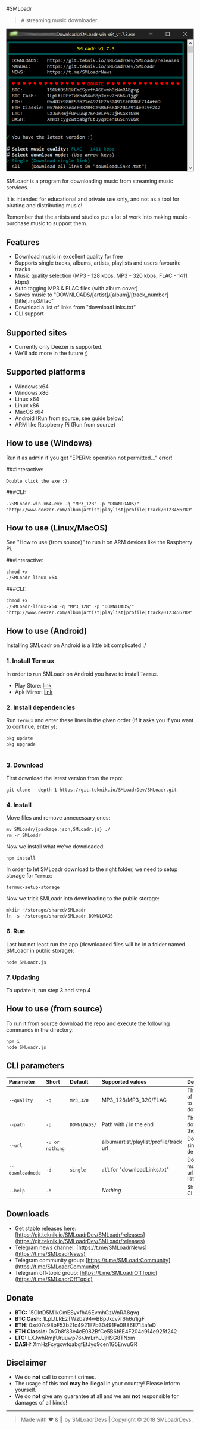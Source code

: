 #SMLoadr
> A streaming music downloader.

![Screenshot](screenshot.png)

SMLoadr is a program for downloading music from streaming music services.

It is intended for educational and private use only, and not as a tool for pirating and distributing music!

Remember that the artists and studios put a lot of work into making music - purchase music to support them.



## Features

- Download music in excellent quality for free
- Supports single tracks, albums, artists, playlists and users favourite tracks
- Music quality selection (MP3 - 128 kbps, MP3 - 320 kbps, FLAC - 1411 kbps)
- Auto tagging MP3 & FLAC files (with album cover)
- Saves music to "DOWNLOADS/[artist]/[album]/[track_number] [title].mp3/flac"
- Download a list of links from "downloadLinks.txt"
- CLI support



## Supported sites

- Currently only Deezer is supported.
- We'll add more in the future ;)



## Supported platforms

- Windows x64
- Windows x86
- Linux x64
- Linux x86
- MacOS x64
- Android (Run from source, see guide below)
- ARM like Raspberry Pi (Run from source)



## How to use (Windows)

Run it as admin if you get "EPERM: operation not permitted..." error!

###Interactive:
```
Double click the exe :)
```

###CLI:
```
.\SMLoadr-win-x64.exe -q "MP3_128" -p "DOWNLOADS/" "http://www.deezer.com/album|artist|playlist|profile|track/0123456789"
```



## How to use (Linux/MacOS)

See "How to use (from source)" to run it on ARM devices like the Raspberry Pi.

###Interactive:
```
chmod +x
./SMLoadr-linux-x64
```

###CLI:
```
chmod +x
./SMLoadr-linux-x64 -q "MP3_128" -p "DOWNLOADS/" "http://www.deezer.com/album|artist|playlist|profile|track/0123456789"
```



## How to use (Android)

Installing SMLoadr on Android is a little bit complicated :/

### 1. Install Termux
In order to run SMLoadr on Android you have to install `Termux`.
- Play Store: [link](https://play.google.com/store/apps/details?id=com.termux)
- Apk Mirror: [link](https://www.apkmirror.com/apk/fredrik-fornwall/termux)

### 2. Install dependencies
Run `Termux` and enter these lines in the given order (If it asks you if you want to continue, enter `y`):
```
pkg update
pkg upgrade


```

### 3. Download
First download the latest version from the repo:
```
git clone --depth 1 https://git.teknik.io/SMLoadrDev/SMLoadr.git
```

### 4. Install

Move files and remove unnecessary ones:
```
mv SMLoadr/{package.json,SMLoadr.js} ./
rm -r SMLoadr
```

Now we install what we've downloaded:
```
npm install
```



In order to let SMLoadr download to the right folder, we need to setup storage for `Termux`:
```
termux-setup-storage
```

Now we trick SMLoadr into downloading to the public storage:
```
mkdir ~/storage/shared/SMLoadr
ln -s ~/storage/shared/SMLoadr DOWNLOADS
```

### 6. Run
Last but not least run the app (downloaded files will be in a folder named SMLoadr in public storage):
```
node SMLoadr.js
```

### 7. Updating
To update it, run step 3 and step 4


## How to use (from source)

To run it from source download the repo and execute the following commands in the directory:
```
npm i
node SMLoadr.js
```



## CLI parameters

| Parameter            | Short               | Default          | Supported values                        | Description                          |
| :-----------------   | :------------------ | :--------------- | :-------------------------------------- | :----------------------------------- |
| ```--quality```      | ```-q```            | ```MP3_320```    | MP3_128/MP3_320/FLAC            | The quality of the files to download |
| ```--path```         | ```-p```            | ```DOWNLOADS/``` | Path with / in the end                  | The path to download the files to    |
| ```--url```          | ```-u or nothing``` |                  | album/artist/playlist/profile/track url | Downloads single deezer url          |
| ```--downloadmode``` | ```-d```            | ```single```     | ```all``` for "downloadLinks.txt"       | Downloads multiple urls from list    |
| ```--help```         | ```-h```            |                  | _Nothing_                               | Shows the CLI help                   |



## Downloads

- Get stable releases here: [https://git.teknik.io/SMLoadrDev/SMLoadr/releases](https://git.teknik.io/SMLoadrDev/SMLoadr/releases)
- Telegram news channel: [https://t.me/SMLoadrNews](https://t.me/SMLoadrNews)
- Telegram community group: [https://t.me/SMLoadrCommunity](https://t.me/SMLoadrCommunity)
- Telegram off-topic group: [https://t.me/SMLoadrOffTopic](https://t.me/SMLoadrOffTopic)



## Donate

- **BTC:** 15GktD5M1kCmESyxfhA6EvmhGzWnRA8gvg
- **BTC Cash:** 1LpLtLREzTWzba94wBBpJxcv7r6h6u1jgF
- **ETH:** 0xd07c98bF53b21c4921E7b30491Fe0B86E714afeD
- **ETH Classic:** 0x7b8f83e4cE082BfCe5B6f6E4F204c914e925f242
- **LTC:** LXJwhRmjfUruuwp76rJmLrhJJjHSG8TNxm
- **DASH:** XmHzFcygcwtqabgfEtJyq9cen1G5EnvuGR



## Disclaimer

- We do **not** call to commit crimes.
- The usage of this tool **may be illegal** in your country! Please inform yourself.
- We do **not** give any guarantee at all and we am **not** responsible for damages of all kinds!



---
> Made with :heart: & :beer: by SMLoadrDevs | Copyright © 2018 SMLoadrDevs.